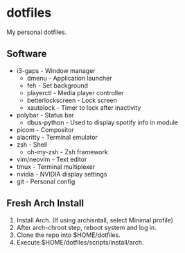 # dotfiles

My personal dotfiles.

## Software

- i3-gaps - Window manager
    - dmenu - Application launcher
    - feh - Set background
    - playerctl - Media player controller
    - betterlockscreen - Lock screen
    - xautolock - Timer to lock after inactivity
- polybar - Status bar
    - dbus-python - Used to display spotify info in module
- picom - Compositor
- alacritty - Terminal emulator
- zsh - Shell
    - oh-my-zsh - Zsh framework
- vim/neovim - Text editor
- tmux - Terminal multiplexer
- nvidia - NVIDIA display settings
- git - Personal config

## Fresh Arch Install

1. Install Arch. (If using archisntall, select Minimal profile)
2. After arch-chroot step, reboot system and log in.
3. Clone the repo into $HOME/dotfiles.
4. Execute $HOME/dotfiles/scripts/install/arch.
